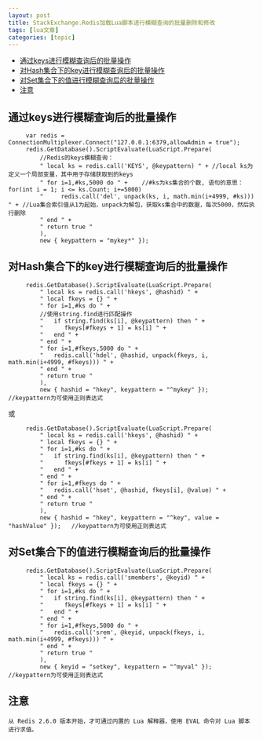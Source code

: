 ```yaml
---
layout: post
title: StackExchange.Redis加载Lua脚本进行模糊查询的批量删除和修改 
tags: [lua文章]
categories: [topic]
---
```

  * [通过keys进行模糊查询后的批量操作](https://lxljh398.github.io/#%E9%80%9A%E8%BF%87keys%E8%BF%9B%E8%A1%8C%E6%A8%A1%E7%B3%8A%E6%9F%A5%E8%AF%A2%E5%90%8E%E7%9A%84%E6%89%B9%E9%87%8F%E6%93%8D%E4%BD%9C)
  * [对Hash集合下的key进行模糊查询后的批量操作](https://lxljh398.github.io/#%E5%AF%B9hash%E9%9B%86%E5%90%88%E4%B8%8B%E7%9A%84key%E8%BF%9B%E8%A1%8C%E6%A8%A1%E7%B3%8A%E6%9F%A5%E8%AF%A2%E5%90%8E%E7%9A%84%E6%89%B9%E9%87%8F%E6%93%8D%E4%BD%9C)
  * [对Set集合下的值进行模糊查询后的批量操作](https://lxljh398.github.io/#%E5%AF%B9set%E9%9B%86%E5%90%88%E4%B8%8B%E7%9A%84%E5%80%BC%E8%BF%9B%E8%A1%8C%E6%A8%A1%E7%B3%8A%E6%9F%A5%E8%AF%A2%E5%90%8E%E7%9A%84%E6%89%B9%E9%87%8F%E6%93%8D%E4%BD%9C)
  * [注意](https://lxljh398.github.io/#%E6%B3%A8%E6%84%8F)

## 通过keys进行模糊查询后的批量操作

    
    
         var redis = ConnectionMultiplexer.Connect("127.0.0.1:6379,allowAdmin = true");
         redis.GetDatabase().ScriptEvaluate(LuaScript.Prepare(
             //Redis的keys模糊查询：
             " local ks = redis.call('KEYS', @keypattern) " + //local ks为定义一个局部变量，其中用于存储获取到的keys
             " for i=1,#ks,5000 do " +    //#ks为ks集合的个数, 语句的意思： for(int i = 1; i <= ks.Count; i+=5000)
             "     redis.call('del', unpack(ks, i, math.min(i+4999, #ks))) " + //Lua集合索引值从1为起始，unpack为解包，获取ks集合中的数据，每次5000，然后执行删除
             " end " +
             " return true "
             ),
             new { keypattern = "mykey*" });
    

## 对Hash集合下的key进行模糊查询后的批量操作

    
    
         redis.GetDatabase().ScriptEvaluate(LuaScript.Prepare(
             " local ks = redis.call('hkeys', @hashid) " +
             " local fkeys = {} " +
             " for i=1,#ks do " +
             //使用string.find进行匹配操作
             "   if string.find(ks[i], @keypattern) then " +
             "      fkeys[#fkeys + 1] = ks[i] " +
             "   end " +
             " end " +
             " for i=1,#fkeys,5000 do " +
             "   redis.call('hdel', @hashid, unpack(fkeys, i, math.min(i+4999, #fkeys))) " +
             " end " +
             " return true "
             ),
             new { hashid = "hkey", keypattern = "^mykey" });   //keypattern为可使用正则表达式
    

或

    
    
         redis.GetDatabase().ScriptEvaluate(LuaScript.Prepare(
             " local ks = redis.call('hkeys', @hashid) " +
             " local fkeys = {} " +
             " for i=1,#ks do " +
             "   if string.find(ks[i], @keypattern) then " +
             "      fkeys[#fkeys + 1] = ks[i] " +
             "   end " +
             " end " +
             " for i=1,#fkeys do " +
             "   redis.call('hset', @hashid, fkeys[i], @value) " +
             " end " +
             " return true "
             ),
             new { hashid = "hkey", keypattern = "^key", value = "hashValue" });   //keypattern为可使用正则表达式
    

## 对Set集合下的值进行模糊查询后的批量操作

    
    
         redis.GetDatabase().ScriptEvaluate(LuaScript.Prepare(
             " local ks = redis.call('smembers', @keyid) " +
             " local fkeys = {} " +
             " for i=1,#ks do " +
             "   if string.find(ks[i], @keypattern) then " +
             "      fkeys[#fkeys + 1] = ks[i] " +
             "   end " +
             " end " +
             " for i=1,#fkeys,5000 do " +
             "   redis.call('srem', @keyid, unpack(fkeys, i, math.min(i+4999, #fkeys))) " +
             " end " +
             " return true "
             ),
             new { keyid = "setkey", keypattern = "^myval" });   //keypattern为可使用正则表达式
    

## 注意

    
    
    从 Redis 2.6.0 版本开始，才可通过内置的 Lua 解释器，使用 EVAL 命令对 Lua 脚本进行求值。
